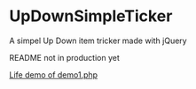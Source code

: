 UpDownSimpleTicker
==================

A simpel Up Down item tricker made with jQuery


README not in production yet

<a href="http://htmlpreview.github.io/?https://github.com/woutervandenbrink/UpDownSimpleTicker/blob/d46cfa9b59a0fe0f34c798400410c3a82699ba45/demo1.php" title="life demo of demo1.php">Life demo of demo1.php<a>
